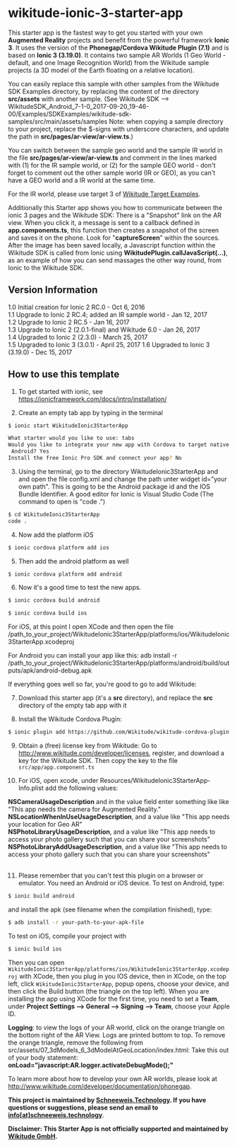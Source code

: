 # wikitude-ionic-3-starter-app
This starter app is the fastest way to get you started with your own <strong>Augmented Reality</strong> projects and benefit from the powerful framework <strong>Ionic 3</strong>. It uses the version of the <strong>Phonegap/Cordova Wikitude Plugin (7.1)</strong> and is based on <strong>Ionic 3 (3.19.0)</strong>. It contains two sample AR Worlds (1 Geo World - default, and one Image Recognition World) from the Wikitude sample projects (a 3D model of the Earth floating on a relative location). <p>You can easily replace this sample with other samples from the Wikitude SDK Examples directory, by replacing the content of the directory <strong>src/assets</strong> with another sample. (See Wikitude SDK --> WikitudeSDK_Android_7-1-0_2017-09-20_19-46-00/Examples/SDKExamples/wikitude-sdk-samples/src/main/assets/samples Note: when copying a sample directory to your project, replace the $-signs with underscore characters, and update the path in <strong>src/pages/ar-view/ar-view.ts</strong>.)<p>
You can switch between the sample geo world and the sample IR world in the file <strong>src/pages/ar-view/ar-view.ts</strong> and comment in the lines marked with (1) for the IR sample world, or (2) for the sample GEO world - don't forget to comment out the other sample world (IR or GEO), as you can't have a GEO world and a IR world at the same time.<p>
For the IR world, please use target 3 of <a href="http://www.wikitude.com/external/doc/documentation/5.0/android/images/target_images_examples.pdf">Wikitude Target Examples</a>.<p>
Additionally this Starter app shows you how to communicate between the ionic 3 pages and the Wikitude SDK: There is a "Snapshot" link on the AR view. When you click it, a message is sent to a callback defined in <strong>app.components.ts</strong>, this function then creates a snapshot of the screen and saves it on the phone. Look for "<strong>captureScreen</strong>" within the sources. After the image has been saved locally, a Javascript function within the Wikitude SDK is called from Ionic using <strong>WikitudePlugin.callJavaScript(...)</strong>, as an example of how you can send massages the other way round, from Ionic to the Wikitude SDK.<p>  

## Version Information
1.0 Initial creation for Ionic 2 RC.0 - Oct 6, 2016<br>
1.1 Upgrade to Ionic 2 RC.4; added an IR sample world - Jan 12, 2017<br> 
1.2 Upgrade to Ionic 2 RC.5 - Jan 16, 2017<br> 
1.3 Upgrade to Ionic 2 (2.0.1-final) and Wikitude 6.0 - Jan 26, 2017<br> 
1.4 Upgraded to Ionic 2 (2.3.0) - March 25, 2017<br> 
1.5 Upgraded to Ionic 3 (3.0.1) - April 25, 2017
1.6 Upgraded to Ionic 3 (3.19.0) - Dec 15, 2017

## How to use this template

1) To get started with ionic, see https://ionicframework.com/docs/intro/installation/<br>

2) Create an empty tab app by typing in the terminal

```bash
$ ionic start WikitudeIonic3StarterApp
```

```bash
What starter would you like to use: tabs
Would you like to integrate your new app with Cordova to target native iOS and
 Android? Yes
Install the free Ionic Pro SDK and connect your app? No
```

3) Using the terminal, go to the directory WikitudeIonic3StarterApp and and open the file config.xml and change the path unter widget id="your own path". This is going to be the Android package id and the IOS Bundle Identifier. A good editor for Ionic is Visual Studio Code (The command to open is "code .") <br>

```bash
$ cd WikitudeIonic3StarterApp
code .
```

4) Now add the platform iOS

```bash
$ ionic cordova platform add ios
```

5) Then add the android platform as well <br>

```bash
$ ionic cordova platform add android
```

6) Now it's a good time to test the new apps.

```bash
$ ionic cordova build android
```

```bash
$ ionic cordova build ios
```

For iOS, at this point I open XCode and then open the file 
/path_to_your_project/WikitudeIonic3StarterApp/platforms/ios/WikitudeIonic3StarterApp.xcodeproj<br>

For Android you can install your app like this:
adb install -r /path_to_your_project/WikitudeIonic3StarterApp/platforms/android/build/outputs/apk/android-debug.apk<p>

If everything goes well so far, you're good to go to add Wikitude:<br>

7) Download this starter app (it's a <strong>src</strong> directory), and replace the <strong>src</strong> directory of the empty tab app with it<br>


8) Install the Wikitude Cordova Plugin:

```bash
$ ionic plugin add https://github.com/Wikitude/wikitude-cordova-plugin.git
```

9) Obtain a (free) license key from Wikitude: Go to http://www.wikitude.com/developer/licenses, register, and download a key for the Wikitude SDK. Then copy the key to the file `src/app/app.component.ts`

10) For iOS, open xcode, under Resources/WikitudeIonic3StarterApp-Info.plist add the following values:

<strong>NSCameraUsageDescription</strong> and in the value field enter something like like "This app needs the camera for Augmented Reality."<br>
<strong>NSLocationWhenInUseUsageDescription</strong>, and a value like "This app needs your location for Geo AR"<br>
<strong>NSPhotoLibraryUsageDescription</strong>, and a value like "This app needs to access your photo gallery such that you can share your screenshots"<br>
<strong>NSPhotoLibraryAddUsageDescription</strong>, and a value like "This app needs to access your photo gallery such that you can share your screenshots"<br><br>

11) Please remember that you can't test this plugin on a browser or emulator. You need an Android or iOS device. To test on Android, type:

```bash
$ ionic build android
```
and install the apk (see filename when the compilation finished), type: 

```bash
$ adb install -r your-path-to-your-apk-file
```

To test on iOS, compile your project with 

```bash
$ ionic build ios
```

Then you can open `WikitudeIonic3StarterApp/platforms/ios/WikitudeIonic3StarterApp.xcodeproj` with XCode, then you plug in you IOS device, then in XCode, on the top left, click `WikitudeIonic3StarterApp`, popup opens, choose your device, and then click the Build button (the triangle on the top left). When you are installing the app using XCode for the first time, you need to set a <strong>Team</strong>, under <strong>Project Settings --> General --> Signing --> Team</strong>, choose your Apple ID.

<strong>Logging</strong>: to view the logs of your AR world, click on the orange triangle on the bottom right of the AR View. Logs are printed bottom to top. To remove the orange triangle, remove the following from src/assets/07_3dModels_6_3dModelAtGeoLocation/index.html: Take this out of your body statement: <strong>onLoad="javascript:AR.logger.activateDebugMode();"</strong>

To learn more about how to develop your own AR worlds, please look at http://www.wikitude.com/developer/documentation/phonegap.

<strong>This project is maintained by <a href="http://schneeweis.technology">Schneeweis.Technology</a>. If you have questions or suggestions, please send an email to <a href="mailto:info@schneeweis.technology">info[at]schneeweis.technology</a></strong>.

<strong>Disclaimer: This Starter App is not officially supported and maintained by <a href="http://www.wikitude.com">Wikitude GmbH</a>.</strong>
